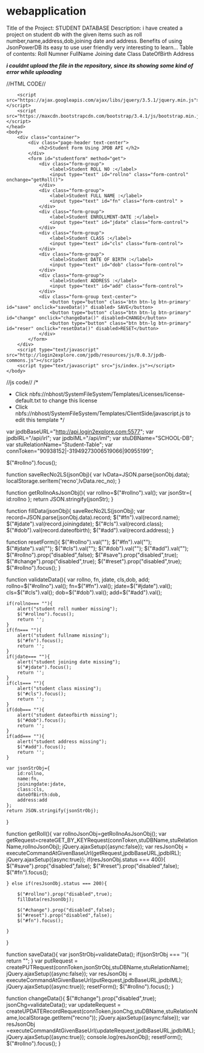# webapplication
Title of the Project:  STUDENT DATABASE
Description: 
        i have created a project on student db with the given items such as roll number,name,address,dob,joining date and address.
Benefits of using JsonPowerDB
          its easy to use
          user friendly
          very interesting to learn...
 Table of contents:
      Roll Numner
      FullName
      Joining date
      Class
      DateOfBirth
      Address          
          
          
 ***i couldnt upload the file in the repository, since its showing some kind of error while uploading***
 
 
 //HTML CODE//
 <!DOCTYPE html>
<!--
Click nbfs://nbhost/SystemFileSystem/Templates/Licenses/license-default.txt to change this license
Click nbfs://nbhost/SystemFileSystem/Templates/ClientSide/html.html to edit this template
-->
<html>
    <head>
        <title>MICRO PROJECT</title>
        <meta charset="UTF-8">
        <meta name="viewport" content="width=device-width, initial-scale=1.0">
        <link rel="stylesheet" href="https://maxcdn.bootstrapcdn.com/bootstrap/3.4.1/css/bootstrap.min.css">
        <link rel="stylesheet" href="style.css" type="text/css"/>

        <script src="https://ajax.googleapis.com/ajax/libs/jquery/3.5.1/jquery.min.js"></script>
        <script src="https://maxcdn.bootstrapcdn.com/bootstrap/3.4.1/js/bootstrap.min.js"></script>
    </head>
    <body>
        <div class="container">
            <div class="page-header text-center">
                <h2>Student Form Using JPDB API </h2>
            </div>
            <form id="studentform" method="get">
                <div class="form-group">
                    <label>Student ROLL NO :</label>
                    <input type="text" id="rollno" class="form-control" onchange="getRoll()">
                </div>
                <div class="form-group">
                    <label>Student FULL NAME :</label>
                    <input type="text" id="fn" class="form-control" >
                </div>
                <div class="form-group">
                    <label>Student ENROLLMENT-DATE :</label>
                    <input type="text" id="jdate" class="form-control">
                </div>
                <div class="form-group">
                    <label>Student CLASS :</label>
                    <input type="text" id="cls" class="form-control">
                </div>
                <div class="form-group">
                    <label>Student DATE OF BIRTH :</label>
                    <input type="text" id="dob" class="form-control">
                </div>
                <div class="form-group">
                    <label>Student ADDRESS :</label>
                    <input type="text" id="add" class="form-control">
                </div>
                <div class="form-group text-center">
                    <button type="button" class='btn btn-lg btn-primary' id="save" onclick="saveData()" disabled> SAVE</button>
                    <button type="button" class="btn btn-lg btn-primary" id="change" onclick="changeData()" disabled>CHANGE</button>
                    <button type="button" class="btn btn-lg btn-primary" id="reser" onclick="resetData()" disabled>RESET</button>
                </div>
            </form>
        </div>
        <script type="text/javascript" src="http://login2explore.com/jpdb/resources/js/0.0.3/jpdb-commons.js"></script>
        <script type="text/javascript" src="js/index.js"></script>
    </body>
</html>


//js code//
/* 
 * Click nbfs://nbhost/SystemFileSystem/Templates/Licenses/license-default.txt to change this license
 * Click nbfs://nbhost/SystemFileSystem/Templates/ClientSide/javascript.js to edit this template
 */


var jpdbBaseURL="http://api.login2explore.com:5577";
var jpdbIRL="/api/irl";
var jpdbIML="/api/iml";
var stuDBName="SCHOOL-DB";
var stuRelationName="Student-Table";
var connToken="90938152|-31949273006519066|90955199";

$("#rollno").focus();

function saveRecNo2LS(jsonObj){
    var lvData=JSON.parse(jsonObj.data);
    localStorage.serItem('recno',lvData.rec_no);
}

function getRollnoAsJsonObj(){
    var rollno=$("#rollno").val();
    var jsonStr={
        id:rollno
    };
    return JSON.stringify(jsonStr);
}

function fillData(jsonObj){
    saveRecNo2LS(jsonObj);
    var record=JSON.parse(jsonObj.data).record;
    $("#fn").val(record.name);
    $("#jdate").val(record.joiningdate);
    $("#cls").val(record.class);
    $("#dob").val(record.dateofbirth);
    $("#add").val(record.address);
}

function resetForm(){
    $("#rollno").val("");
    $("#fn").val("");
    $("#jdate").val("");
    $("#cls").val("");
    $("#dob").val("");
    $("#add").val("");
    $("#rollno").prop("disabled",false);
    $("#save").prop("disabled",true);
    $("#change").prop("disabled",true);
    $("#reset").prop("disabled",true);
    $("#rollno").focus();
}

function validateData(){
    var rollno, fn, jdate, cls,dob, add;
    rollno=$("#rollno").val();
    fn=$("#fn").val();
    jdate=$("#jdate").val();
    cls=$("#cls").val();
    dob=$("#dob").val();
    add=$("#add").val();
    
    if(rollno=== ""){
        alert("student roll number missing");
        $("#rollno").focus();
        return '';
    }
    if(fn=== ""){
        alert("student fullname missing");
        $("#fn").focus();
        return '';
    }
    if(jdate=== ""){
        alert("student joining date missing");
        $("#jdate").focus();
        return '';
    }
    if(cls=== ""){
        alert("student class missing");
        $("#cls").focus();
        return '';
    }
    if(dob=== ""){
        alert("student dateofbirth missing");
        $("#dob").focus();
        return '';
    }
    if(add=== ""){
        alert("student address missing");
        $("#add").focus();
        return '';
    }
    
    var jsonStrObj={
        id:rollno,
        name:fn,
        joiningdate:jdate,
        class:cls,
        dateOfBirth:dob,
        address:add
    };
    return JSON.stringify(jsonStrObj);
}

function getRoll(){
    var rollnoJsonObj=getRollnoAsJsonObj();
    var getRequest=createGET_BY_KEYRequest(connToken,stuDBName,stuRelationName,rollnoJsonObj);
    jQuery.ajaxSetup({async:false});
    var resJsonObj = executeCommandAtGivenBaseUrl(getRequest,jpdbBaseURL,jpdbIRL);
    jQuery.ajaxSetup({async:true});
    if(resJsonObj.status === 400){
        $("#save").prop("disabled",false);
        $("#reset").prop("disabled",false);
        $("#fn").focus();
        
    } else if(resJsonObj.status === 200){
        
        $("#rollno").prop("disabled",true);
        fillData(resJsonObj);
        
        $("#change").prop("disabled",false);
        $("#reset").prop("disabled",false);
        $("#fn").focus();
        
    }
}

function saveData(){
    var jsonStrObj=validateData();
    if(jsonStrObj === ''){
        return "";
    }
    var putRequest = createPUTRequest(connToken,jsonStrObj,stuDBName,stuRelationName);
    jQuery.ajaxSetup({async:false});
    var resJsonObj = executeCommandAtGivenBaseUrl(putRequest,jpdbBaseURL,jpdbIML);
    jQuery.ajaxSetup({async:true});
    resetForm();
    $("#rollno").focus();
}

function changeData(){
    $("#change").prop("disabled",true);
    jsonChg=validateData();
    var updateRequest = createUPDATERecordRequest(connToken,jsonChg,stuDBName,stuRelationName,localStorage.getItem("recno"));
    jQuery.ajaxSetup({async:false});
    var resJsonObj =executeCommandAtGivenBaseUrl(updateRequest,jpdbBaseURL,jpdbIML);
     jQuery.ajaxSetup({async:true});
     console.log(resJsonObj);
     resetForm();
     $("#rollno").focus();
}

